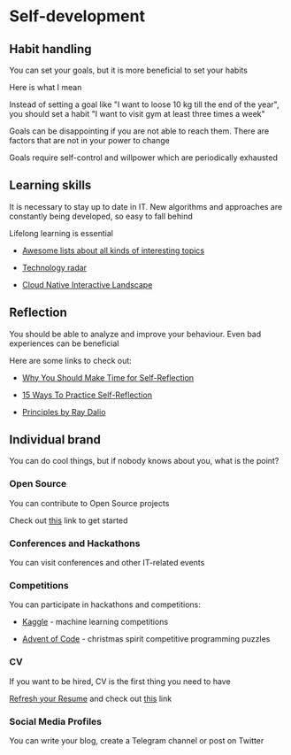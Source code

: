 # Self-development

## Habit handling

You can set your goals, but it is more beneficial to set your habits

Here is what I mean

Instead of setting a goal like "I want to loose 10 kg till the end of the year", you should set a habit "I want to visit gym at least three times a week"

Goals can be disappointing if you are not able to reach them. There are factors that are not in your power to change

Goals require self-control and willpower which are periodically exhausted

## Learning skills

It is necessary to stay up to date in IT. New algorithms and approaches are constantly being developed, so easy to fall behind

Lifelong learning is essential

- [Awesome lists about all kinds of interesting topics](https://github.com/sindresorhus/awesome)

- [Technology radar](https://www.thoughtworks.com/radar)

- [Cloud Native Interactive Landscape](https://landscape.cncf.io/)

## Reflection

You should be able to analyze and improve your behaviour. Even bad experiences can be beneficial

Here are some links to check out:

- [Why You Should Make Time for Self-Reflection](https://hbr.org/2017/03/why-you-should-make-time-for-self-reflection-even-if-you-hate-doing-it)

- [15 Ways To Practice Self-Reflection](https://www.minimalismmadesimple.com/home/self-reflection)

- [Principles by Ray Dalio](https://www.goodreads.com/book/show/34536488-principles)

## Individual brand

You can do cool things, but if nobody knows about you, what is the point?

### Open Source

You can contribute to Open Source projects

Check out [this](https://career-resource-center.udacity.com/contributing-to-open-source) link to get started

### Conferences and Hackathons

You can visit conferences and other IT-related events

### Competitions

You can participate in hackathons and competitions:

- [Kaggle](https://www.kaggle.com/) - machine learning competitions

- [Advent of Code](https://adventofcode.com/) - christmas spirit competitive programming puzzles

### CV

If you want to be hired, CV is the first thing you need to have

[Refresh your Resume](https://www.udacity.com/course/refresh-your-resume--ud243) and check out [this](https://career-resource-center.udacity.com/resume) link

### Social Media Profiles

You can write your blog, create a Telegram channel or post on Twitter



